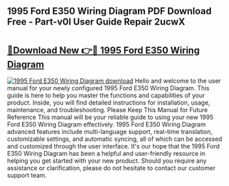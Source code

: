 ## 1995 Ford E350 Wiring Diagram PDF Download Free - Part-v0I User Guide Repair 2ucwX

# <h2><a href="http://dfmdhv.blite.top/?on=1995+Ford+E350+Wiring+Diagram">🔗Download New 👉🔴 1995 Ford E350 Wiring Diagram</a></h2>

[![1995 Ford E350 Wiring Diagram download](https://i.imgur.com/lujVjoI.png)](http://dfmdhv.blite.top/?on=1995+Ford+E350+Wiring+Diagram)
Hello and welcome to the user manual for your newly configured 1995 Ford E350 Wiring Diagram. This guide is here to help you master the functions and capabilities of your product. Inside, you will find detailed instructions for installation, usage, maintenance, and troubleshooting. Please Keep This Manual for Future Reference This manual will be your reliable guide to using your new 1995 Ford E350 Wiring Diagram effectively. 1995 Ford E350 Wiring Diagram advanced features include multi-language support, real-time translation, customizable settings, and automatic syncing, all of which can be accessed and customized through the user interface. It's our hope that the 1995 Ford E350 Wiring Diagram has been a helpful and user-friendly resource in helping you get started with your new product. Should you require any assistance or clarification, please do not hesitate to contact our customer support team.
